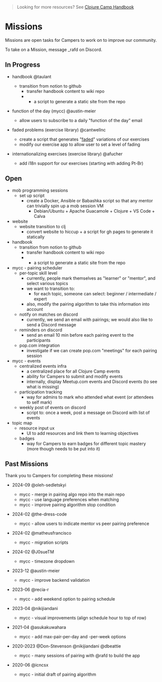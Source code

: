> Looking for more resources? See [Clojure Camp Handbook](README.md)

# Missions

Missions are open tasks for Campers to work on to improve our community.

To take on a Mission, message \_rafd on Discord.

## In Progress

- handbook @taulant

  - transition from notion to github
    - transfer handbook content to wiki repo
    - - a script to generate a static site from the repo

- function of the day (mycc) @austin-meier

  - allow users to subscribe to a daily "function of the day" email

- faded problems (exercise library) @cantwellnc

  - create a script that generates "[faded](https://teachtogether.tech/en/index.html#faded-examples)" variations of our exercises
  - modify our exercise app to allow user to set a level of fading

- internationalizing exercises (exercise library) @afucher
  - add i18n support for our exercises (starting with adding Pt-Br)

## Open

- mob programming sessions
  - set up script
    - create a Docker, Ansible or Babashka script so that any mentor can trivially spin up a mob session VM
      - Debian/Ubuntu + Apache Guacamole + Clojure + VS Code + Calva
- website
  - website transition to clj
    - convert website to hiccup + a script for gh pages to generate it statically
- handbook
  - transition from notion to github
    - transfer handbook content to wiki repo
    - - a script to generate a static site from the repo
- mycc - pairing scheduler
  - per-topic skill level
    - currently, people mark themselves as "learner" or "mentor", and select various topics
    - we want to transition to:
      - for each topic, someone can select: beginner / intermediate / expert
    - also, modify the pairing algorithm to take this information into account
  - notify on matches on discord
    - currently, we send an email with pairings; we would also like to send a Discord message
  - reminders on discord
    - send an email 10 min before each pairing event to the participants
  - pop.com integration
    - investigate if we can create pop.com "meetings" for each pairing session
- mycc - events
  - centralized events infra
    - a centralized place for all Clojure Camp events
    - ability for Campers to submit and modify events
    - internally, display Meetup.com events and Discord events (to see what is missing)
  - participation tracking
    - way for admins to mark who attended what event (or attendees to self mark)
  - weekly post of events on discord
    - script to: once a week, post a message on Discord with list of events
- topic map
  - resource input ux
    - UI to add resources and link them to learning objectives
  - badges
    - way for Campers to earn badges for different topic mastery (more though needs to be put into it)

## Past Missions

Thank you to Campers for completing these missions!

- 2024-09 @oleh-sedletskyi
  - mycc - merge in pairing algo repo into the main repo
  - mycc - use language preferences when matching
  - mycc - improve pairing algorithm stop condition
- 2024-02 @the-dress-code
  - mycc - allow users to indicate mentor vs peer pairing preference
- 2024-02 @matheusfrancisco
  - mycc - migration scripts
- 2024-02 @J0sueTM
  - mycc - timezone dropdown
- 2023-12 @austin-meier
  - mycc - improve backend validation
- 2023-06 @recia-r
  - mycc - add weekend option to pairing schedule
- 2023-04 @nikijiandani
  - mycc - visual improvements (align schedule hour to top of row)
- 2021-04 @asukakuwahara

  - mycc - add max-pair-per-day and -per-week options

- 2020-2023 @Don-Stevenson @nikijiandani @dbeattie
  - mycc - many sessions of pairing with @rafd to build the app
- 2020-06 @icncsx
  - mycc - initial draft of pairing algorithm
